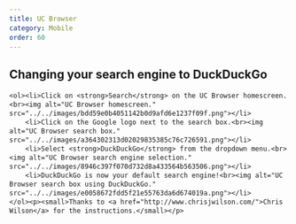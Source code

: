 ```yaml
---
title: UC Browser
category: Mobile
order: 60
---
```

<p>
    </p><h2>Changing your search engine to DuckDuckGo</h2>
    
    <ol><li>Click on <strong>Search</strong> on the UC Browser homescreen.<br><img alt="UC Browser homescreen." src="../../images/bdd59e0b4051142b0d9afd6e1237f09f.png"></li>
        <li>Click on the Google logo next to the search box.<br><img alt="UC Browser search box." src="../../images/a364302313d02029835385c76c726591.png"></li>
        <li>Select <strong>DuckDuckGo</strong> from the dropdown menu.<br><img alt="UC Browser search engine selection." src="../../images/8946c397f070d732d8a433564b563506.png"></li>
        <li>DuckDuckGo is now your default search engine!<br><img alt="UC Browser search box using DuckDuckGo." src="../../images/e0058672fdd5f21e55763da6d674019a.png"></li>
    </ol><p><small>Thanks to <a href="http://www.chrisjwilson.com/">Chris Wilson</a> for the instructions.</small></p>

<style type="text/css">
    img {
        border: solid 1px #444;
        max-width: 240px;
    }
</style>